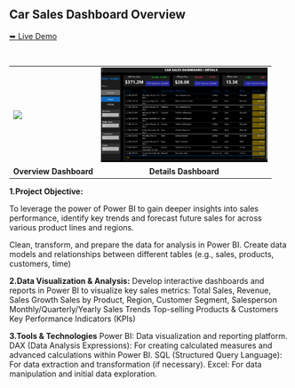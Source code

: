 ## Car Sales Dashboard Overview
[➥ Live Demo](https://app.powerbi.com/view?r=eyJrIjoiZTRiZGI5MjEtN2JjMi00YmY1LTlkZGItYTg5NTNlOTNhYTA2IiwidCI6IjNjYWNjYzA2LTY3ZmEtNDdjZS05YzVhLTIyNDM2OWUxNzZlMyJ9)

<table>
    <tr>
        <td><img src="https://github.com/mishrashivamgg/Car_Sales/blob/main/Images/DashBoard.png" width="300"/></td>
        <td><img src="https://github.com/mishrashivamgg/Car_Sales/blob/main/Images/Details.png" alt="deaths" width="300"/></td>
    </tr>

<tr>
        <td align="center"><b>Overview Dashboard</b></td>
        <td align="center"><b>Details Dashboard</b></td>
    </tr>
</table>
  
**1.Project Objective:**

To leverage the power of Power BI to gain deeper insights into sales performance, identify key trends and forecast future sales for  across various product lines and regions.

Clean, transform, and prepare the data for analysis in Power BI.
Create data models and relationships between different tables (e.g., sales, products, customers, time)

**2.Data Visualization & Analysis:**
Develop interactive dashboards and reports in Power BI to visualize key sales metrics:
Total Sales, Revenue, Sales Growth
Sales by Product, Region, Customer Segment, Salesperson
Monthly/Quarterly/Yearly Sales Trends
Top-selling Products & Customers
Key Performance Indicators (KPIs)

**3.Tools & Technologies**
Power BI: Data visualization and reporting platform.
DAX (Data Analysis Expressions): For creating calculated measures and advanced calculations within Power BI.
SQL (Structured Query Language): For data extraction and transformation (if necessary).
Excel: For data manipulation and initial data exploration.
